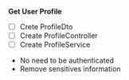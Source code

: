 **Get User Profile**

- [ ] Crete ProfileDto
- [ ] Create ProfileController
- [ ] Create ProfileService

- No need to be authenticated
- Remove sensitives information